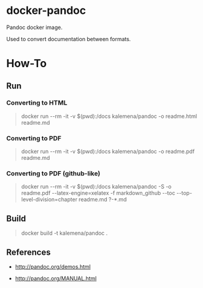 # docker-pandoc

Pandoc docker image.

Used to convert documentation between formats.

# How-To

## Run

### Converting to HTML

> docker run --rm -it -v $(pwd):/docs kalemena/pandoc -o readme.html readme.md

### Converting to PDF

> docker run --rm -it -v $(pwd):/docs kalemena/pandoc -o readme.pdf readme.md

### Converting to PDF (github-like)

> docker run --rm -it -v $(pwd):/docs kalemena/pandoc -S -o readme.pdf --latex-engine=xelatex -f markdown_github --toc --top-level-division=chapter readme.md ?-*.md

## Build

> docker build -t kalemena/pandoc .

## References

* http://pandoc.org/demos.html

* http://pandoc.org/MANUAL.html
